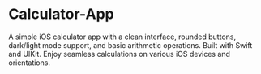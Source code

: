 # Calculator-App
 A simple iOS calculator app with a clean interface, rounded buttons, dark/light mode support, and basic arithmetic operations. Built with Swift and UIKit. Enjoy seamless calculations on various iOS devices and orientations.
